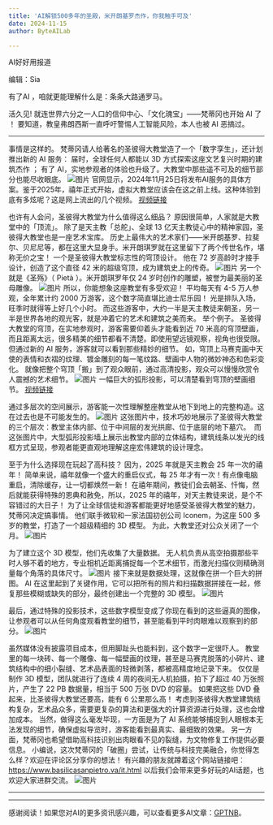 ```yaml
---
title: 'AI解锁500多年的圣殿，米开朗基罗杰作，你我触手可及'
date: 2024-11-15
author: ByteAILab

---
```


AI好好用报道

编辑：Sia

有了AI ，咱就更能理解什么是：条条大路通罗马。

活久见!
就连世界六分之一人口的信仰中心、「文化瑰宝」——梵蒂冈也开始 AI 了 ！
要知道，教皇弗朗西斯一直呼吁警惕人工智能风险，本人也被 AI 恶搞过。

---

事情是这样的。
梵蒂冈请人给著名的圣彼得大教堂造了一个「数字孪生」，还计划推出新的 AI 服务：
届时，全球任何人都能以 3D 方式探索这座文艺复兴时期的建筑杰作 ；
有了 AI，实地参观者的体验也升级了。大教堂中那些遥不可及的细节部分也能尽收眼底。
![图片](https://mmbiz.qpic.cn/sz_mmbiz_png/DT8udUick9sLu0qF4cGLbtWrBGOKMW1lliakChEicyvNe3C1bmreNRjyfo0rduoB9LBVPcPZQjQqGZvevKABMmUjQ/640?wx_fmt=png&amp;from=appmsg)
官网显示，2024年11月25日将发布AI服务的具体方案。鉴于2025年，禧年正式开始，虚拟大教堂应该会在这之前上线。这种体验到底有多炫呢？这是网上流出的几个视频。
[视频链接](https://mp.weixin.qq.com/s?__biz=MzUyODA3MDUwMA==&amp;mid=2247524421&amp;idx=1&amp;sn=1d2eb0cc4b6a1f99a198633ec0fe3c3a&amp;chksm=fa77c24ecd004b580112a48c77e783929a0f92ffef561141a0230653cfcf13ef2fb75682b01d&amp;token=76738819&amp;lang=zh_CN#rd)

也许有人会问，圣彼得大教堂为什么值得这么细品？
原因很简单，人家就是大教堂中的「顶流」。
除了是天主教「总舵」、全球 13 亿天主教徒心中的精神家园，圣彼得大教堂也是一座艺术宝库。
历史上最伟大的艺术家们——米开朗基罗、拉斐尔、贝尼尼等，都在这里大显身手。米开朗琪罗就在这里留下了两个传世名作，堪称无价之宝！
一个是圣彼得大教堂标志性的穹顶设计。
他在 72 岁高龄时才接手设计，创造了这个直径 42 米的超级穹顶，成为建筑史上的传奇。
![图片](https://mmbiz.qpic.cn/sz_mmbiz_png/DT8udUick9sLu0qF4cGLbtWrBGOKMW1llXIia2PMqSAl1NAFkfFdb9pa9nVHr6PryYXsNKmtaGKu9FNeaQSJGMgg/640?wx_fmt=png&amp;from=appmsg)
另一个就是《圣殇》（ Pietà ）。米开朗琪罗年仅 24 岁时创作的雕塑，被誉为最美丽的圣母雕像。
![图片](https://mmbiz.qpic.cn/sz_mmbiz_png/DT8udUick9sLu0qF4cGLbtWrBGOKMW1ll453C3bnIbAe9469auYh1I5npxlctVsId8IN6aBZAGZkecJ4Bf9tJog/640?wx_fmt=png&amp;from=appmsg)
所以，你能想象这座教堂有多受欢迎！
平均每天有 4-5 万人参观，全年累计约 2000 万游客，这个数字简直堪比迪士尼乐园！
光是排队入场，旺季时就得等上好几个小时。
而这些游客中，大约一半是天主教徒来朝圣，另一半是世界各地的观光客，就是冲着它的艺术和建筑之美而来。
举个例子。
圣彼得大教堂的穹顶，在实地参观时，游客需要仰着头才能看到近 70 米高的穹顶壁画，而且距离太远，很多精美的细节都看不清楚。即使用望远镜观察，视角也很受限。
但通过新的 AI 服务，游客就可以看到那些精妙的细节。
如，穹顶上马赛克画中天使的表情和衣褶的纹理、镀金雕刻的每一笔纹路、壁画中人物的微妙神态和色彩变化。
就像把整个穹顶「搬」到了观众眼前，通过高清投影，观众可以慢慢欣赏令人震撼的艺术细节。
![图片](https://mmbiz.qpic.cn/sz_mmbiz_png/DT8udUick9sLu0qF4cGLbtWrBGOKMW1llPIkNFwrrpFVADldOWSrZtK77TaVspyJWvrJHdt7ER7xS9hSszdFclQ/640?wx_fmt=png)
一幅巨大的弧形投影，可以清楚看到穹顶的壁画细节。
[视频链接](https://mp.weixin.qq.com/s?__biz=MzUyODA3MDUwMA==&amp;mid=2247524421&amp;idx=1&amp;sn=1d2eb0cc4b6a1f99a198633ec0fe3c3a&amp;chksm=fa77c24ecd004b580112a48c77e783929a0f92ffef561141a0230653cfcf13ef2fb75682b01d&amp;token=76738819&amp;lang=zh_CN#rd)

通过多层次的空间展示，游客能一次性理解整座教堂从地下到地上的完整构造。这在过去也是不可能发生的。
![图片](https://mmbiz.qpic.cn/sz_mmbiz_png/DT8udUick9sLu0qF4cGLbtWrBGOKMW1llqxlLCMJOicKIkibfz8K3A9TZxxovE4RSdiaPWN5Z6J2GtY7S3k6ywAiaYQ/640?wx_fmt=png)
这张图片中，技术巧妙地展示了圣彼得大教堂的三个层次：教堂主体内部、位于中间层的发光拱廊、位于底层的地下墓穴。
 而这张图片中，大型弧形投影墙上展示出教堂内部的立体结构，建筑线条以发光的线框方式呈现，参观者能更直观地理解这座宏伟建筑的设计理念。

至于为什么选择现在玩起了高科技？
因为，2025 年就是天主教会 25 年一次的禧年！
简单来说，禧年就像一个盛大的重启仪式，每 25 年才有一次！有点像电脑重启，清除缓存，让一切都焕然一新！
在禧年期间，教徒们会去朝圣、忏悔，然后就能获得特殊的恩典和赦免，所以，2025 年的禧年，对天主教徒来说，是个不容错过的大日子！
为了让全球信徒和游客都能更好地感受圣彼得大教堂的魅力，梵蒂冈决定搞事情。
他们联手微软和一家法国初创公司 Iconem，为这座 500 多岁的教堂，打造了一个超级精细的 3D 模型。
为此，大教堂还对公众关闭了一个月。
![图片](https://mmbiz.qpic.cn/sz_mmbiz_png/DT8udUick9sLu0qF4cGLbtWrBGOKMW1llOybr4OqaCTXxydIm6N7KnZs0ib9rGcYDp4bI8HS71ffMsFLIIBFp9vA/640?wx_fmt=png)

为了建立这个 3D 模型，他们先收集了大量数据。
无人机负责从高空拍摄那些平时人够不着的地方，专业相机近距离捕捉每一个艺术细节，而激光扫描仪则精确测量每个角落的具体尺寸。
![图片](https://mmbiz.qpic.cn/sz_mmbiz_png/DT8udUick9sKHRFsmP1K8ooqV64UGr2Pkb9iaD8FcRvOLZWbflLOxOrqxAO2Y4yH8CHia4EHiavyPulic3Aib9hcWMEw/640?wx_fmt=png)
接下来就是数据处理，这就像在拼一个巨大的拼图。
AI 在这里起到了关键作用，它可以把所有的照片和扫描数据拼接在一起，修复那些模糊或缺失的部分，最终创建出一个完整的 3D 模型。
![图片](https://mmbiz.qpic.cn/sz_mmbiz_png/DT8udUick9sLu0qF4cGLbtWrBGOKMW1llqxlLCMJOicKIkibfz8K3A9TZxxovE4RSdiaPWN5Z6J2GtY7S3k6ywAiaYQ/640?wx_fmt=png)

最后，通过特殊的投影技术，这些数字模型变成了你现在看到的这些逼真的图像，让参观者可以从任何角度观看教堂的细节，甚至能看到平时肉眼难以观察到的部分。
![图片](https://mmbiz.qpic.cn/sz_mmbiz_png/DT8udUick9sKHRFsmP1K8ooqV64UGr2PkOjFAMR7OczEjoGm87VF3Wp6uia8A1Nu8qmhlAFkKxOKPXApkI9eribww/640?wx_fmt=png)

虽然媒体没有披露项目成本，但用脚趾头也能料到，这个数字一定很吓人。
教堂里的每一块砖、每一个雕像、每一幅壁画的纹理，甚至是马赛克脱落的小碎片、建筑结构中的细小裂缝、艺术品表面的轻微剥落，都被高精度地记录下来。
仅仅是制作 3D 模型，团队就进行了连续 4 周的夜间无人机拍摄，拍下了超过 40 万张照片，产生了 22 PB 数据量，相当于 500 万张 DVD 的容量。
如果把这些 DVD 叠起来，比圣彼得大教堂还要高，能有 6 公里那么高！
考虑到圣彼得大教堂建筑结构复杂，艺术品众多，需要更复杂的算法和更强大的计算资源进行处理，这也会增加成本。
当然，做得这么毫发毕现，一方面是为了 AI 系统能够捕捉到人眼根本无法发现的细节，确保虚拟导览时，游客能看到最真实、最细致的效果。
另一方面，梵蒂冈也希望借助高科技识别出肉眼看不见的裂缝，为文物修复工作提供必要信息。
小编说，这次梵蒂冈的「破圈」尝试，让传统与科技完美融合，你觉得怎么样？欢迎在评论区分享你的想法！
有兴趣的朋友就蹲着这个网站链接吧：
https://www.basilicasanpietro.va/it.html
以后我们会带来更多好玩的AI话题，也欢迎大家进群交流。
![图片](https://mmbiz.qpic.cn/sz_mmbiz_jpg/DT8udUick9sKHRFsmP1K8ooqV64UGr2PkHuy3F0NIsJDdaNt0fkaou4EiaPvRLic9ibsaP9Dd9ibUE4mKqnicKw9chbQ/640?wx_fmt=jpeg&amp;from=appmsg)

---
---
感谢阅读！如果您对AI的更多资讯感兴趣，可以查看更多AI文章：[GPTNB](https://gptnb.com)。